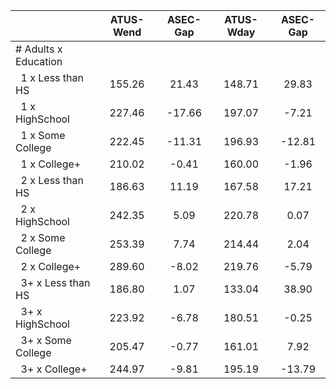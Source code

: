 
|                      |    ATUS-Wend |     ASEC-Gap |    ATUS-Wday |     ASEC-Gap |
| -------------------- | :----------: | :----------: | :----------: | :----------: |
| # Adults x Education |              |              |              |              |
| &nbsp;&nbsp;1 x Less than HS |       155.26 |        21.43 |       148.71 |        29.83 |
| &nbsp;&nbsp;1 x HighSchool |       227.46 |       -17.66 |       197.07 |        -7.21 |
| &nbsp;&nbsp;1 x Some College |       222.45 |       -11.31 |       196.93 |       -12.81 |
| &nbsp;&nbsp;1 x College+ |       210.02 |        -0.41 |       160.00 |        -1.96 |
| &nbsp;&nbsp;2 x Less than HS |       186.63 |        11.19 |       167.58 |        17.21 |
| &nbsp;&nbsp;2 x HighSchool |       242.35 |         5.09 |       220.78 |         0.07 |
| &nbsp;&nbsp;2 x Some College |       253.39 |         7.74 |       214.44 |         2.04 |
| &nbsp;&nbsp;2 x College+ |       289.60 |        -8.02 |       219.76 |        -5.79 |
| &nbsp;&nbsp;3+ x Less than HS |       186.80 |         1.07 |       133.04 |        38.90 |
| &nbsp;&nbsp;3+ x HighSchool |       223.92 |        -6.78 |       180.51 |        -0.25 |
| &nbsp;&nbsp;3+ x Some College |       205.47 |        -0.77 |       161.01 |         7.92 |
| &nbsp;&nbsp;3+ x College+ |       244.97 |        -9.81 |       195.19 |       -13.79 |

